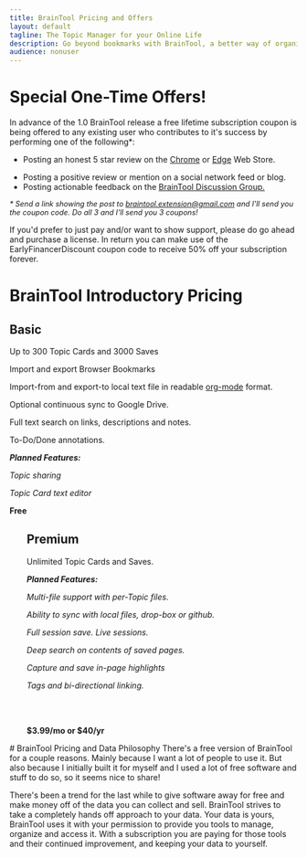 ```yaml
---
title: BrainTool Pricing and Offers
layout: default
tagline: The Topic Manager for your Online Life
description: Go beyond bookmarks with BrainTool, a better way of organizing things you want to remember and get back to in your browser. Special offer here!
audience: nonuser
---
```


# Special One-Time Offers!
In advance of the 1.0 BrainTool release a free lifetime subscription coupon is being offered to any existing user who contributes to it's success by performing one of the following*:
- Posting an honest 5 star review on the [Chrome](https://chrome.google.com/webstore/detail/braintool-beyond-bookmark/fialfmcgpibjgdoeodaondepigiiddio) or [Edge](https://microsoftedge.microsoft.com/addons/detail/braintool-beyond-bookma/igibjpnabjgljgnfajjpapocagidmeol) Web Store.
<!-- - Filling out this survey:[link] -->
- Posting a positive review or mention on a social network feed or blog.
- Posting actionable feedback on the [BrainTool Discussion Group.](https://groups.google.com/u/0/g/braintool-discussion)

<i style="font-size:0.8rem; margin-top:0px;">* Send a link showing the post to braintool.extension@gmail.com and I'll send you the coupon code. Do all 3 and I'll send you 3 coupons!</i>

If you'd prefer to just pay and/or want to show support, please do go ahead and purchase a license. In return you can make use of the EarlyFinancerDiscount coupon code to receive 50% off your subscription forever.

# BrainTool Introductory Pricing

<div class="row">
<div class="cell left" style="padding-right: 30px;">
<h2>Basic</h2>

<p>
Up to 300 Topic Cards and 3000 Saves
</p>
<p>
Import and export Browser Bookmarks
</p>
<p>
Import-from and export-to local text file in readable <a href='http://orgmode.org' target='_blank'>org-mode</a> format.
</p>
<p>
Optional continuous sync to Google Drive.
</p>
<p>
Full text search on links, descriptions and notes. 
</p>
<p>
To-Do/Done annotations.
</p>
<p>
<i><b>Planned Features:</b></i>
</p>
<p>
<i>Topic sharing</i>
</p>
<p>
<i>Topic Card text editor</i>
</p>
<p>
<b>Free</b>
</p>
</div>
<div class="cell right" style="padding-left: 30px;">
<h2>Premium</h2>

<p>
Unlimited Topic Cards and Saves.
</p>
<p>
<i><b>Planned Features:</b></i>
</p>
<p>
<i>Multi-file support with per-Topic files.</i>
</p>
<p>
<i>Ability to sync with local files, drop-box or github.</i>
</p>
<p>
<i>Full session save. Live sessions.</i>
</p>
<p>
<i>Deep search on contents of saved pages.</i>
</p>
<p>
<i>Capture and save in-page highlights</i>
</p>
<p>
<i>Tags and bi-directional linking.</i>
</p>
<br/><br/>
<p>
<b>
$3.99/mo or $40/yr
</b>
</p>
</div>
</div>
# BrainTool Pricing and Data Philosophy
There's a free version of BrainTool for a couple reasons. Mainly because I want a lot of people to use it. But also because I initially built it for myself and I used a lot of free software and stuff to do so, so it seems nice to share!

There's been a trend for the last while to give software away for free and make money off of the data you can collect and sell. BrainTool strives to take a completely hands off approach to your data. Your data is yours, BrainTool uses it with your permission to provide you tools to manage, organize and access it. With a subscription you are paying for those tools and their continued improvement, and keeping your data to yourself.
